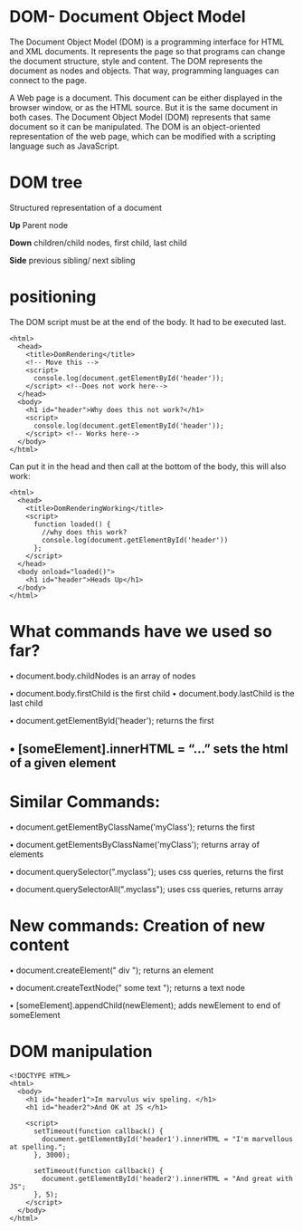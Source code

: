 # DOM- Document Object Model

The Document Object Model (DOM) is a programming interface for HTML and XML documents. It represents the page so that programs can change the document structure, style and content. The DOM represents the document as nodes and objects. That way, programming languages can connect to the page.

A Web page is a document. This document can be either displayed in the browser window, or as the HTML source. But it is the same document in both cases. The Document Object Model (DOM) represents that same document so it can be manipulated. The DOM is an object-oriented representation of the web page, which can be modified with a scripting language such as JavaScript.

# DOM  tree

Structured representation of a document

**Up** Parent node

**Down** children/child nodes, first child, last child

**Side** previous sibling/ next sibling

# positioning

The DOM script must be at the end of the body. It had to be executed last.

```
<html>
  <head>
    <title>DomRendering</title>
    <!-- Move this -->
    <script>
      console.log(document.getElementById('header'));
    </script> <!--Does not work here-->
  </head>
  <body>
    <h1 id="header">Why does this not work?</h1>
    <script>
      console.log(document.getElementById('header'));
    </script> <!-- Works here-->
  </body>
</html>
```
Can put it in the head and then call at the bottom of the body, this will also work:
```
<html>
  <head>
    <title>DomRenderingWorking</title>
    <script>
      function loaded() {
        //why does this work?
        console.log(document.getElementById('header'))
      };
    </script>
  </head>
  <body onload="loaded()">
    <h1 id="header">Heads Up</h1>
  </body>
</html>
```

# What commands have we used so far?
• document.body.childNodes is an array of nodes

• document.body.firstChild is the first child
• document.body.lastChild is the last child

• document.getElementById('header'); returns the first

• [someElement].innerHTML = “…” sets the html of a given element
--------------------------------------------------------------------------
# Similar Commands:
• document.getElementByClassName('myClass'); returns the first

• document.getElementsByClassName('myClass'); returns array of elements

• document.querySelector(".myclass"); uses css queries, returns the first

• document.querySelectorAll(".myclass"); uses css queries, returns array

# New commands: Creation of new content
• document.createElement(" div "); returns an element

• document.createTextNode(" some text "); returns a text node

• [someElement].appendChild(newElement); adds newElement to end of someElement

# DOM manipulation

```
<!DOCTYPE HTML>
<html>
  <body>
    <h1 id="header1">Im marvulus wiv speling. </h1>
    <h1 id="header2">And OK at JS </h1>

    <script>
      setTimeout(function callback() {
        document.getElementById('header1').innerHTML = "I'm marvellous at spelling.";
      }, 3000);

      setTimeout(function callback() {
        document.getElementById('header2').innerHTML = "And great with JS";
      }, 5);
    </script>
  </body>
</html>
```
